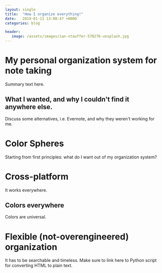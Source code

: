 ```yaml
---
layout: single
title:  "How I organize everything!"
date:   2019-01-11 13:08:47 +0000
categories: blog

header:
   image: /assets/images/ian-stauffer-578276-unsplash.jpg
---
```


# My personal organization system for note taking
Summary text here.

## What I wanted, and why I couldn't find it anywhere else.
Discuss some alternatives, i.e. Evernote, and why they weren't working for me.

# Color Spheres
Starting from first principles: what do I want out of my organization system?

# Cross-platform
It works everywhere.

## Colors everywhere
Colors are universal.

# Flexible (not-overengineered) organization  
It has to be searchable and timeless. Make sure to link here to Python script
for converting HTML to plain text.
